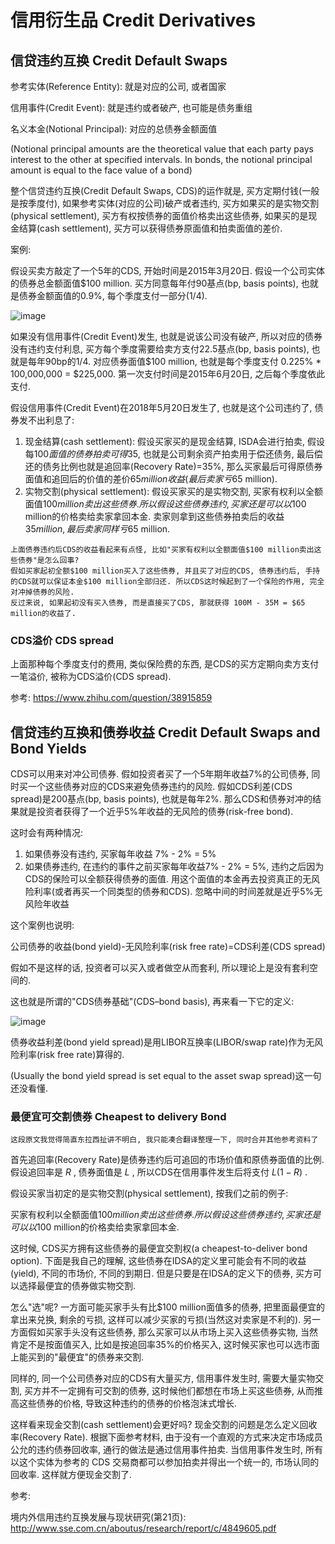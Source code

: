 # 信用衍生品 Credit Derivatives

## 信贷违约互换 Credit Default Swaps

参考实体(Reference Entity): 就是对应的公司, 或者国家

信用事件(Credit Event): 就是违约或者破产, 也可能是债务重组

名义本金(Notional Principal): 对应的总债券金额面值

(Notional principal amounts are the theoretical value that each party pays interest to the other at specified intervals. In bonds, the notional principal amount is equal to the face value of a bond)

整个信贷违约互换(Credit Default Swaps, CDS)的运作就是, 买方定期付钱(一般是按季度付), 如果参考实体(对应的公司)破产或者违约, 买方如果买的是实物交割(physical settlement), 买方有权按债券的面值价格卖出这些债券, 如果买的是现金结算(cash settlement), 买方可以获得债券原面值和拍卖面值的差价. 

案例:

假设买卖方敲定了一个5年的CDS, 开始时间是2015年3月20日. 假设一个公司实体的债券总金额面值$100 million. 买方同意每年付90基点(bp, basis points), 也就是债券金额面值的0.9%, 每个季度支付一部分(1/4). 

![image](https://user-images.githubusercontent.com/5571030/235788841-92e2141d-c263-48f6-8d22-2bca280c4d12.png)

如果没有信用事件(Credit Event)发生, 也就是说该公司没有破产, 所以对应的债券没有违约支付利息, 买方每个季度需要给卖方支付22.5基点(bp, basis points), 也就是每年90bp的1/4. 对应债券面值$100 million, 也就是每个季度支付 0.225% * 100,000,000 = $225,000. 第一次支付时间是2015年6月20日, 之后每个季度依此支付. 

假设信用事件(Credit Event)在2018年5月20日发生了, 也就是这个公司违约了, 债券发不出利息了:

1. 现金结算(cash settlement): 假设买家买的是现金结算, ISDA会进行拍卖, 假设每$100面值的债券拍卖可得$35, 也就是公司剩余资产拍卖用于偿还债务, 最后偿还的债务比例也就是追回率(Recovery Rate)=35%, 那么买家最后可得原债券面值和追回后的价值的差价$65 million收益(最后卖家亏$65 million). 
2. 实物交割(physical settlement): 假设买家买的是实物交割, 买家有权利以全额面值$100 million卖出这些债券. 所以假设这些债券违约, 买家还是可以以$100 million的价格卖给卖家拿回本金. 卖家则拿到这些债券拍卖后的收益$35 million, 最后卖家同样亏$65 million. 

```
上面债券违约后CDS的收益看起来有点怪, 比如"买家有权利以全额面值$100 million卖出这些债券"是怎么回事? 
假如买家起初全额$100 million买入了这些债券, 并且买了对应的CDS, 债券违约后, 手持的CDS就可以保证本金$100 million全部归还. 所以CDS这时候起到了一个保险的作用, 完全对冲掉债券的风险. 
反过来说, 如果起初没有买入债券, 而是直接买了CDS, 那就获得 100M - 35M = $65 million的收益了.
```

### CDS溢价 CDS spread
上面那种每个季度支付的费用, 类似保险费的东西, 是CDS的买方定期向卖方支付一笔溢价, 被称为CDS溢价(CDS spread).

参考: https://www.zhihu.com/question/38915859

## 信贷违约互换和债券收益 Credit Default Swaps and Bond Yields

CDS可以用来对冲公司债券. 假如投资者买了一个5年期年收益7%的公司债券, 同时买一个这些债券对应的CDS来避免债券违约的风险. 假如CDS利差(CDS spread)是200基点(bp, basis points), 也就是每年2%. 那么CDS和债券对冲的结果就是投资者获得了一个近乎5%年收益的无风险的债券(risk-free bond). 

这时会有两种情况:

1. 如果债券没有违约, 买家每年收益 7% - 2% = 5%
2. 如果债券违约, 在违约的事件之前买家每年收益7% - 2% = 5%, 违约之后因为CDS的保险可以全额获得债券的面值. 用这个面值的本金再去投资真正的无风险利率(或者再买一个同类型的债券和CDS). 忽略中间的时间差就是近乎5%无风险年收益

这个案例也说明:

公司债券的收益(bond yield)-无风险利率(risk free rate)=CDS利差(CDS spread)

假如不是这样的话, 投资者可以买入或者做空从而套利, 所以理论上是没有套利空间的. 

这也就是所谓的"CDS债券基础"(CDS–bond basis), 再来看一下它的定义:

![image](https://user-images.githubusercontent.com/5571030/236074508-7471b31b-2dbb-49f7-97c3-a081a7fc3539.png)

债券收益利差(bond yield spread)是用LIBOR互换率(LIBOR/swap rate)作为无风险利率(risk free rate)算得的. 

(Usually the bond yield spread is set equal to the asset swap spread)这一句还没看懂. 


### 最便宜可交割债券 Cheapest to delivery Bond

```
这段原文我觉得简直东拉西扯讲不明白, 我只能凑合翻译整理一下, 同时合并其他参考资料了
```


首先追回率(Recovery Rate)是债券违约后可追回的市场价值和原债券面值的比例. 假设追回率是 $R$ , 债券面值是 $L$ , 所以CDS在信用事件发生后将支付 $L(1-R)$ . 

假设买家当初定的是实物交割(physical settlement), 按我们之前的例子: 

买家有权利以全额面值$100 million卖出这些债券. 所以假设这些债券违约, 买家还是可以以$100 million的价格卖给卖家拿回本金. 

这时候, CDS买方拥有这些债券的最便宜交割权(a cheapest-to-deliver bond option). 下面是我自己的理解, 这些债券在IDSA的定义里可能会有不同的收益(yield), 不同的市场价, 不同的到期日. 但是只要是在IDSA的定义下的债券, 买方可以选择最便宜的债券做实物交割. 

怎么"选"呢? 一方面可能买家手头有比$100 million面值多的债券, 把里面最便宜的拿出来兑换, 剩余的亏损, 这样可以减少买家的亏损(当然这对卖家是不利的). 另一方面假如买家手头没有这些债券, 那么买家可以从市场上买入这些债券实物, 当然肯定不是按面值买入, 比如是按追回率35%的价格买入, 这时候买家也可以选市面上能买到的"最便宜"的债券来交割. 

同样的, 同一个公司债券对应的CDS有大量买方, 信用事件发生时, 需要大量实物交割, 买方并不一定拥有可交割的债券, 这时候他们都想在市场上买这些债券, 从而推高这些债券的价格, 导致这种违约的债券的价格泡沫式增长. 

这样看来现金交割(cash settlement)会更好吗? 现金交割的问题是怎么定义回收率(Recovery Rate). 根据下面参考材料, 由于没有一个直观的方式来决定市场成员公允的违约债券回收率, 通行的做法是通过信用事件拍卖. 当信用事件发生时, 所有以这个实体为参考的 CDS 交易商都可以参加拍卖并得出一个统一的, 市场认同的回收率. 这样就方便现金交割了. 

参考:

境内外信用违约互换发展与现状研究(第21页): http://www.sse.com.cn/aboutus/research/report/c/4849605.pdf 
